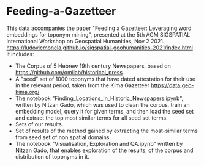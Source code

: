 # Feeding-a-Gazetteer
This data accompanies the paper "Feeding a Gazetteer: Leveraging word embeddings for toponym mining", presented at the 5th ACM SIGSPATIAL International Workshop on Geospatial Humanities, Nov 2 2021. https://ludovicmoncla.github.io/sigspatial-geohumanities-2021/index.html .  It includes: 
* The Corpus of 5 Hebrew 19th century Newspapers, based on https://github.com/omilab/historical_press.
* A "seed" set of 1000 toponyms that have dated attestation for their use in the relevant period, taken from the Kima Gazetteer https://data.geo-kima.org/ 
* The notebook "Finding_Locations_in_Historic_Newspapers.ipynb", written by Nitzan Gado, which was used to clean the corpus, train an embedding model, query it for given terms, and then load the seed set and extract the top most similar terms for all seed set terms.  
* Sets of our results.
* Set of results of the method gained by extracting the most-similar terms from seed set of non spatial domains.
* The notebook "Visualisation, Exploration and QA.ipynb" written by Nitzan Gado, that enables exploration of the results, of the corpus and distribution of toponyms in it.
